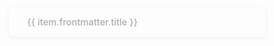<script setup>
import { data } from './posts.data.js'
data.sort((a, b)=>Number(b.url.substr(1)) - Number(a.url.substr(1)))
</script>

<p v-for="item in data">
  <a v-if="item.url!=='/'" :href="'/blog'+item.url" class="blog-link">{{ item.frontmatter.title }}</a>
</p>

<style scoped>
.blog-link {
  display: inline-block;
  width: 100%;
  color: #aaa;
  margin: 0.5em 0;
  padding: 1em 2em;
  border-radius: 10px;
  text-decoration: none;
  font-weight: 500;
  font-size: 1.5em;
  box-shadow: 0 2px 8px rgba(60, 60, 60, 0.08);
}
.blog-link:hover {
  box-shadow: 0 20px 25px rgba(145, 145, 145, 0.15);
}
</style>
